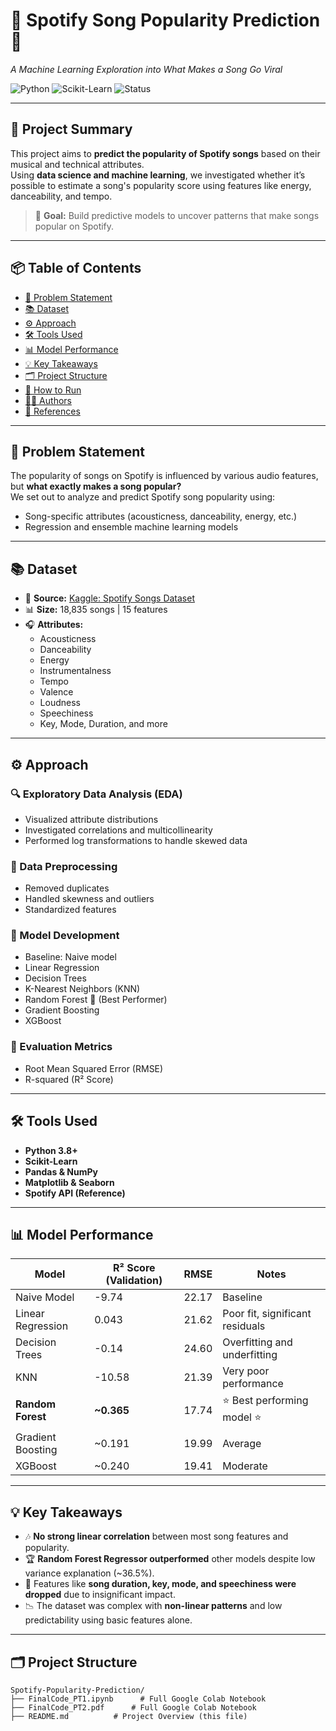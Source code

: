 # 🎵 Spotify Song Popularity Prediction 🎵  
*A Machine Learning Exploration into What Makes a Song Go Viral*  

![Python](https://img.shields.io/badge/Python-3.8%2B-blue?logo=python&logoColor=white) 
![Scikit-Learn](https://img.shields.io/badge/Scikit--Learn-Modeling-orange?logo=Scikit-Learn&logoColor=white) 
![Status](https://img.shields.io/badge/Project-Completed-brightgreen)  

---

## 🚀 Project Summary
This project aims to **predict the popularity of Spotify songs** based on their musical and technical attributes.  
Using **data science and machine learning**, we investigated whether it’s possible to estimate a song's popularity score using features like energy, danceability, and tempo.

> 🎯 **Goal:** Build predictive models to uncover patterns that make songs popular on Spotify.

---

## 📦 Table of Contents
- [🎯 Problem Statement](#-problem-statement)
- [📚 Dataset](#-dataset)
- [⚙️ Approach](#️-approach)
- [🛠️ Tools Used](#️-tools-used)
- [📊 Model Performance](#-model-performance)
- [💡 Key Takeaways](#-key-takeaways)
- [🗂️ Project Structure](#️-project-structure)
- [🚀 How to Run](#-how-to-run)
- [👩‍💻 Authors](#-authors)
- [📄 References](#-references)

---

## 🎯 Problem Statement
The popularity of songs on Spotify is influenced by various audio features, but **what exactly makes a song popular?**  
We set out to analyze and predict Spotify song popularity using:
- Song-specific attributes (acousticness, danceability, energy, etc.)
- Regression and ensemble machine learning models

---

## 📚 Dataset
- 📂 **Source:** [Kaggle: Spotify Songs Dataset](https://www.kaggle.com/datasets/edalrami/19000-spotify-songs)
- 📊 **Size:** 18,835 songs | 15 features
- 🎧 **Attributes:**
  - Acousticness
  - Danceability
  - Energy
  - Instrumentalness
  - Tempo
  - Valence
  - Loudness
  - Speechiness
  - Key, Mode, Duration, and more

---

## ⚙️ Approach
### 🔍 Exploratory Data Analysis (EDA)
- Visualized attribute distributions
- Investigated correlations and multicollinearity
- Performed log transformations to handle skewed data

### 🧹 Data Preprocessing
- Removed duplicates
- Handled skewness and outliers
- Standardized features

### 🧮 Model Development
- Baseline: Naive model
- Linear Regression
- Decision Trees
- K-Nearest Neighbors (KNN)
- Random Forest 🌟 (Best Performer)
- Gradient Boosting
- XGBoost

### 📐 Evaluation Metrics
- Root Mean Squared Error (RMSE)
- R-squared (R² Score)

---

## 🛠️ Tools Used
- **Python 3.8+**
- **Scikit-Learn**
- **Pandas & NumPy**
- **Matplotlib & Seaborn**
- **Spotify API (Reference)**

---

## 📊 Model Performance
| Model                | R² Score (Validation) | RMSE   | Notes                           |
|---------------------|------------------------|--------|---------------------------------|
| Naive Model          | -9.74                  | 22.17  | Baseline                       |
| Linear Regression    | 0.043                  | 21.62  | Poor fit, significant residuals |
| Decision Trees       | -0.14                  | 24.60  | Overfitting and underfitting    |
| KNN                  | -10.58                 | 21.39  | Very poor performance           |
| **Random Forest**    | **~0.365**             | 17.74  | ⭐ Best performing model ⭐      |
| Gradient Boosting    | ~0.191                 | 19.99  | Average                        |
| XGBoost              | ~0.240                 | 19.41  | Moderate                       |

---

## 💡 Key Takeaways
- 🎶 **No strong linear correlation** between most song features and popularity.
- 🏆 **Random Forest Regressor outperformed** other models despite low variance explanation (~36.5%).
- 🔎 Features like **song duration, key, mode, and speechiness were dropped** due to insignificant impact.
- 📉 The dataset was complex with **non-linear patterns** and low predictability using basic features alone.

---

## 🗂️ Project Structure
```plaintext
Spotify-Popularity-Prediction/
├── FinalCode_PT1.ipynb      # Full Google Colab Notebook
├── FinalCode_PT2.pdf      # Full Google Colab Notebook
├── README.md          # Project Overview (this file)
